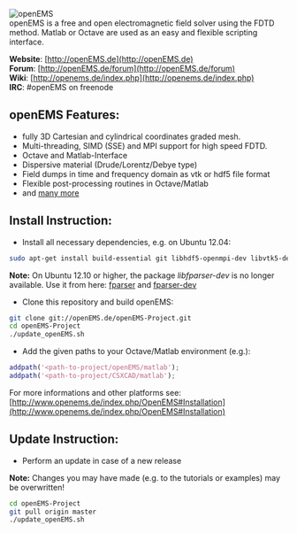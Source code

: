  ![openEMS](https://raw.github.com/thliebig/openEMS-Project/master/other/openEMS.png "openEMS")<br />
openEMS is a free and open electromagnetic field solver using the FDTD method. Matlab or Octave are used as an easy and flexible scripting interface.<br />

**Website**: [http://openEMS.de](http://openEMS.de)<br />
**Forum**: [http://openEMS.de/forum](http://openEMS.de/forum)<br />
**Wiki**: [http://openems.de/index.php](http://openems.de/index.php)<br />
**IRC**: #openEMS on freenode <br />

## openEMS Features:
+ fully 3D Cartesian and cylindrical coordinates graded mesh.
+ Multi-threading, SIMD (SSE) and MPI support for high speed FDTD.
+ Octave and Matlab-Interface
+ Dispersive material (Drude/Lorentz/Debye type)
+ Field dumps in time and frequency domain as vtk or hdf5 file format
+ Flexible post-processing routines in Octave/Matlab
+ and [many more](http://openems.de/index.php/OpenEMS#Features)

## Install Instruction:
+ Install all necessary dependencies, e.g. on Ubuntu 12.04:
```bash
sudo apt-get install build-essential git libhdf5-openmpi-dev libvtk5-dev libboost-all-dev libcgal-dev libtinyxml-dev libfparser-dev libqt4-dev libvtk5-qt4-dev
```
**Note:** On Ubuntu 12.10 or higher, the package _libfparser-dev_ is no longer available. Use it from here:
[fparser](http://packages.debian.org/squeeze-backports/libfparser-4.3) and [fparser-dev](http://packages.debian.org/squeeze-backports/libfparser-dev)

+ Clone this repository and build openEMS:
```bash
git clone git://openEMS.de/openEMS-Project.git
cd openEMS-Project
./update_openEMS.sh
```

+ Add the given paths to your Octave/Matlab environment (e.g.):
```Matlab
addpath('<path-to-project/openEMS/matlab');
addpath('<path-to-project/CSXCAD/matlab');
```

For more informations and other platforms see:
[http://www.openems.de/index.php/OpenEMS#Installation](http://www.openems.de/index.php/OpenEMS#Installation)<br />

## Update Instruction:
+ Perform an update in case of a new release

**Note:** Changes you may have made (e.g. to the tutorials or examples) may be overwritten!<br />
```bash
cd openEMS-Project
git pull origin master
./update_openEMS.sh
```
